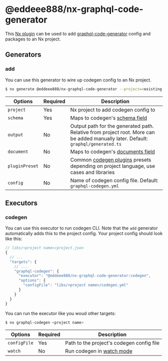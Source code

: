 # @eddeee888/nx-graphql-code-generator

This [Nx plugin](https://nx.dev/getting-started/intro) can be used to add [graphql-code-generator](https://www.graphql-code-generator.com/) config and packages to an Nx project.

## Generators

### add

You can use this generator to wire up codegen config to an Nx project.

```bash
$ nx generate @eddeee888/nx-graphql-code-generator --project=<existing project name>
```

| Options        | Required | Description                                                                                                                             |
| -------------- | -------- | --------------------------------------------------------------------------------------------------------------------------------------- |
| `project`      | Yes      | Nx project to add codegen config to                                                                                                     |
| `schema`       | Yes      | Maps to codegen's [schema field](https://www.graphql-code-generator.com/docs/config-reference/schema-field)                             |
| `output`       | No       | Output path for the generated path. Relative from project root. More can be added manually later. Default: `graphql/generated.ts`       |
| `document`     | No       | Maps to codegen's [documents field](https://www.graphql-code-generator.com/docs/config-reference/documents-field)                       |
| `pluginPreset` | No       | Common [codegen plugins](https://www.graphql-code-generator.com/plugins) presets depending on project language, use cases and libraries |
| `config`       | No       | Name of codegen config file. Default: `graphql-codegen.yml`                                                                             |

## Executors

### codegen

You can use this executor to run codegen CLI. Note that the `add` generator automatically adds this to the project config. Your project config should look like this:

```js
// libs/<project name>/project.json
{
  // ...
  "targets": {
    // ...
    "graphql-codegen": {
      "executor": "@eddeee888/nx-graphql-code-generator:codegen",
      "options": {
        "configFile": "libs/<project name>/codegen.yml"
      }
    }
  }
}
```

You can run the executor like you woud other targets:

```bash
$ nx graphql-codegen <project name>
```

| Options      | Required | Description                                                                                                              |
| ------------ | -------- | ------------------------------------------------------------------------------------------------------------------------ |
| `configFile` | Yes      | Path to the project's codegen config file                                                                                |
| `watch`      | No       | Run codegen in [watch mode](https://www.graphql-code-generator.com/docs/getting-started/development-workflow#watch-mode) |

